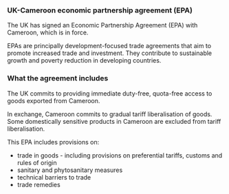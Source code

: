 ### UK-Cameroon economic partnership agreement (EPA)

The UK has signed an Economic Partnership Agreement (EPA) with Cameroon, which is in force.

EPAs are principally development-focused trade agreements that aim to promote increased trade and investment. They contribute to sustainable growth and poverty reduction in developing countries.

### What the agreement includes

The UK commits to providing immediate duty-free, quota-free access to goods exported from Cameroon.

In exchange, Cameroon commits to gradual tariff liberalisation of goods. Some domestically sensitive products in Cameroon are excluded from tariff liberalisation.

This EPA includes provisions on:

- trade in goods - including provisions on preferential tariffs, customs and rules of origin
- sanitary and phytosanitary measures
- technical barriers to trade
- trade remedies